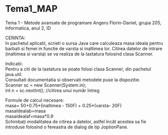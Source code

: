 # Tema1_MAP
Tema 1 - Metode avansate de programare
Angeru Florin-Daniel, grupa 205,
Informatica, anul 2, ID

CERINTA:  
In pachetul aplicatii, scrieti o sursa Java care calculeaza masa ideala pentru barbati si femei in functie de varsta si inaltimea lor. 
Citirea datelor de intrare (inaltimea si varsta) se va realiza de la tastatura folosind clasa Scanner.

Indicatii:  
Pentru a citi de la tastatura se poate folosi clasa Scanner, din pachetul java.util.  
Consultati documentatia si observati metodele puse la dispozitie.  
Scanner sc = new Scanner(System.in);  
int n = sc.nextInt(); //citirea unui număr întreg  

Formule de calcul necesare:  
masa= 50+0.75*(inaltimea - 150F) + 0.25*(varsta- 20F)  
masaIdealab=masa  
masaidealaf=masa*0.9  
Schimbați modalitatea de citirea a datelor, astfel încât acestea sa fie introduse folosind o fereastra de dialog de tip JoptionPane.